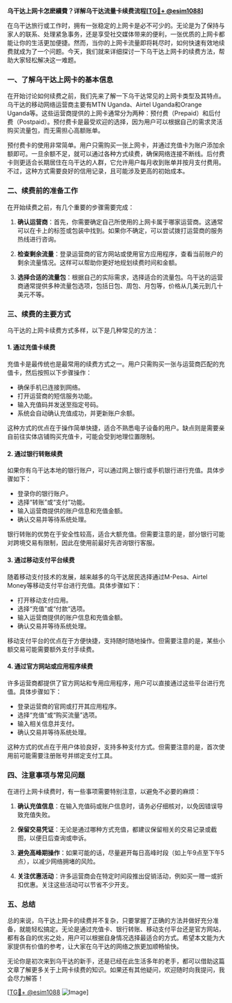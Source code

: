**乌干达上网卡怎麽續費？详解乌干达流量卡续费流程[[TG💪+ @esim1088](https://t.me/s/esim1088)]**

在乌干达旅行或工作时，拥有一张稳定的上网卡是必不可少的。无论是为了保持与家人的联系、处理紧急事务，还是享受社交媒体带来的便利，一张优质的上网卡都能让你的生活更加便捷。然而，当你的上网卡流量即将耗尽时，如何快速有效地续费就成为了一个问题。今天，我们就来详细探讨一下乌干达上网卡的续费方法，帮助大家轻松解决这一难题。

### 一、了解乌干达上网卡的基本信息

在开始讨论如何续费之前，我们先来了解一下乌干达常见的上网卡类型及其特点。乌干达的移动网络运营商主要有MTN Uganda、Airtel Uganda和Orange Uganda等。这些运营商提供的上网卡通常分为两种：预付费（Prepaid）和后付费（Postpaid）。预付费卡是最受欢迎的选择，因为用户可以根据自己的需求灵活购买流量包，而无需担心高额账单。

预付费卡的使用非常简单。用户只需购买一张上网卡，并通过充值卡为账户添加余额即可。一旦余额不足，就可以通过各种方式续费，确保网络连接不断线。后付费卡则更适合长期居住在乌干达的人群，它允许用户每月收到账单并按月支付费用。不过，这种方式需要良好的信用记录，且可能涉及更高的初始成本。

### 二、续费前的准备工作

在开始续费之前，有几个重要的步骤需要完成：

1. **确认运营商**：首先，你需要确定自己所使用的上网卡属于哪家运营商。这通常可以在卡上的标签或包装中找到。如果你不确定，可以尝试拨打运营商的服务热线进行咨询。
   
2. **检查剩余流量**：登录运营商的官方网站或使用官方应用程序，查看当前账户的剩余流量情况。这样可以帮助你更好地规划续费时间和金额。

3. **选择合适的流量包**：根据自己的实际需求，选择适合的流量包。乌干达的运营商通常提供多种流量包选项，包括日包、周包、月包等，价格从几美元到几十美元不等。

### 三、续费的主要方式

乌干达的上网卡续费方式多样，以下是几种常见的方法：

#### 1. **通过充值卡续费**
   充值卡是最传统也是最常用的续费方式之一。用户只需购买一张与运营商匹配的充值卡，然后按照以下步骤操作：
   - 确保手机已连接到网络。
   - 打开运营商的短信服务功能。
   - 输入充值码并发送至指定号码。
   - 系统会自动确认充值成功，并更新账户余额。

   这种方式的优点在于操作简单快捷，适合不熟悉电子设备的用户。缺点则是需要亲自前往实体店铺购买充值卡，可能会受到地理位置限制。

#### 2. **通过银行转账续费**
   如果你有乌干达本地的银行账户，可以通过网上银行或手机银行进行充值。具体步骤如下：
   - 登录你的银行账户。
   - 选择“转账”或“支付”功能。
   - 输入运营商提供的账户信息和充值金额。
   - 确认交易并等待系统处理。

   银行转账的优势在于安全性较高，适合大额充值。但需要注意的是，部分银行可能对跨境交易有限制，因此在使用前最好先咨询银行客服。

#### 3. **通过移动支付平台续费**
   随着移动支付技术的发展，越来越多的乌干达居民选择通过M-Pesa、Airtel Money等移动支付平台进行充值。具体步骤如下：
   - 打开移动支付应用。
   - 选择“充值”或“付款”选项。
   - 输入运营商提供的账户信息和充值金额。
   - 确认交易并等待系统处理。

   移动支付平台的优点在于方便快捷，支持随时随地操作。但需要注意的是，某些小额交易可能需要额外支付手续费。

#### 4. **通过官方网站或应用程序续费**
   许多运营商都提供了官方网站和专用应用程序，用户可以直接通过这些平台进行充值。具体步骤如下：
   - 登录运营商的官网或打开其应用程序。
   - 选择“充值”或“购买流量”选项。
   - 输入相关信息并支付。
   - 确认交易并等待系统处理。

   这种方式的优点在于用户体验良好，支持多种支付方式。但需要注意的是，首次使用前可能需要注册账号并绑定支付工具。

### 四、注意事项与常见问题

在进行上网卡续费时，有一些事项需要特别注意，以避免不必要的麻烦：

1. **确认充值信息**：在输入充值码或账户信息时，请务必仔细核对，以免因错误导致充值失败。
   
2. **保留交易凭证**：无论是通过哪种方式充值，都建议保留相关的交易记录或截图，以便日后查询或申诉。

3. **避免高峰期操作**：如果可能的话，尽量避开每日高峰时段（如上午9点至下午5点），以减少网络拥堵的风险。

4. **关注优惠活动**：许多运营商会在特定时间段推出促销活动，例如买一赠一或折扣优惠。关注这些活动可以节省不少开支。

### 五、总结

总的来说，乌干达上网卡的续费并不复杂，只要掌握了正确的方法并做好充分准备，就能轻松搞定。无论是通过充值卡、银行转账、移动支付平台还是官方网站，都有各自的优劣之处，用户可以根据自身情况选择最适合的方式。希望本文能为大家提供有价值的参考，让大家在乌干达的网络之旅更加顺畅愉快。

无论你是初次来到乌干达的新手，还是已经在此生活多年的老手，都可以借助这篇文章了解更多关于上网卡续费的知识。如果还有其他疑问，欢迎随时向我提问，我会尽力解答！

[[TG💪+ @esim1088](https://t.me/s/esim1088) ![Image](https://i.postimg.cc/4NQfJmqS/Snipaste-2025-05-13-00-14-12.png)]